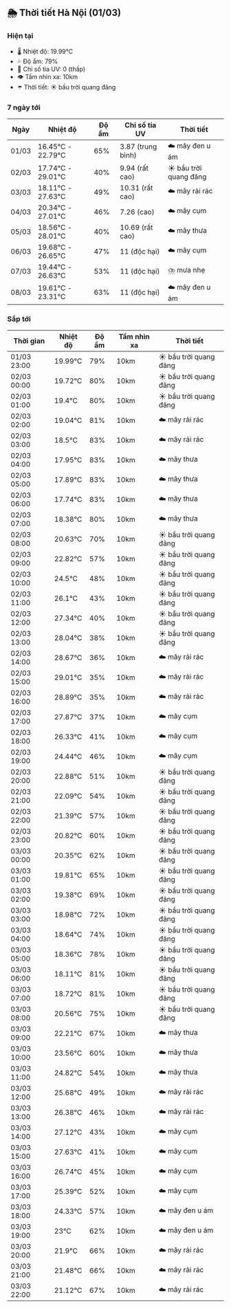 ## 🌦️ Thời tiết Hà Nội (01/03)

### Hiện tại

- 🌡️ Nhiệt độ: 19.99℃
- 💦 Độ ẩm: 79%
- 🌟 Chỉ số tia UV: 0 (thấp)
- 👁️ Tầm nhìn xa: 10km
- ☂️ Thời tiết: ☀️ bầu trời quang đãng

### 7 ngày tới

| Ngày | Nhiệt độ | Độ ẩm | Chỉ số tia UV | Thời tiết |
| --- | --- | --- | --- | --- |
| 01/03 | 16.45℃ - 22.79℃ | 65% | 3.87 (trung bình) | ☁️ mây đen u ám |
| 02/03 | 17.74℃ - 29.01℃ | 40% | 9.94 (rất cao) | ☀️ bầu trời quang đãng |
| 03/03 | 18.11℃ - 27.63℃ | 49% | 10.31 (rất cao) | ☁️ mây rải rác |
| 04/03 | 20.34℃ - 27.01℃ | 46% | 7.26 (cao) | ☁️ mây cụm |
| 05/03 | 18.56℃ - 28.01℃ | 40% | 10.69 (rất cao) | ☁️ mây thưa |
| 06/03 | 19.68℃ - 26.65℃ | 47% | 11 (độc hại) | ☁️ mây cụm |
| 07/03 | 19.44℃ - 26.63℃ | 53% | 11 (độc hại) | ⛈️ mưa nhẹ |
| 08/03 | 19.61℃ - 23.31℃ | 63% | 11 (độc hại) | ☁️ mây đen u ám |

### Sắp tới

| Thời gian | Nhiệt độ | Độ ẩm | Tầm nhìn xa | Thời tiết |
| --- | --- | --- | --- | --- |
| 01/03 23:00 | 19.99℃ | 79% | 10km | ☀️ bầu trời quang đãng |
| 02/03 00:00 | 19.72℃ | 80% | 10km | ☀️ bầu trời quang đãng |
| 02/03 01:00 | 19.4℃ | 80% | 10km | ☀️ bầu trời quang đãng |
| 02/03 02:00 | 19.04℃ | 81% | 10km | ☁️ mây rải rác |
| 02/03 03:00 | 18.5℃ | 83% | 10km | ☁️ mây rải rác |
| 02/03 04:00 | 17.95℃ | 83% | 10km | ☁️ mây thưa |
| 02/03 05:00 | 17.89℃ | 83% | 10km | ☁️ mây thưa |
| 02/03 06:00 | 17.74℃ | 83% | 10km | ☁️ mây thưa |
| 02/03 07:00 | 18.38℃ | 80% | 10km | ☁️ mây thưa |
| 02/03 08:00 | 20.63℃ | 70% | 10km | ☀️ bầu trời quang đãng |
| 02/03 09:00 | 22.82℃ | 57% | 10km | ☀️ bầu trời quang đãng |
| 02/03 10:00 | 24.5℃ | 48% | 10km | ☀️ bầu trời quang đãng |
| 02/03 11:00 | 26.1℃ | 43% | 10km | ☀️ bầu trời quang đãng |
| 02/03 12:00 | 27.34℃ | 40% | 10km | ☀️ bầu trời quang đãng |
| 02/03 13:00 | 28.04℃ | 38% | 10km | ☀️ bầu trời quang đãng |
| 02/03 14:00 | 28.67℃ | 36% | 10km | ☁️ mây rải rác |
| 02/03 15:00 | 29.01℃ | 35% | 10km | ☁️ mây rải rác |
| 02/03 16:00 | 28.89℃ | 35% | 10km | ☁️ mây rải rác |
| 02/03 17:00 | 27.87℃ | 37% | 10km | ☁️ mây cụm |
| 02/03 18:00 | 26.33℃ | 41% | 10km | ☁️ mây cụm |
| 02/03 19:00 | 24.44℃ | 46% | 10km | ☁️ mây cụm |
| 02/03 20:00 | 22.88℃ | 51% | 10km | ☀️ bầu trời quang đãng |
| 02/03 21:00 | 22.09℃ | 54% | 10km | ☀️ bầu trời quang đãng |
| 02/03 22:00 | 21.39℃ | 57% | 10km | ☀️ bầu trời quang đãng |
| 02/03 23:00 | 20.82℃ | 60% | 10km | ☀️ bầu trời quang đãng |
| 03/03 00:00 | 20.35℃ | 62% | 10km | ☀️ bầu trời quang đãng |
| 03/03 01:00 | 19.81℃ | 65% | 10km | ☀️ bầu trời quang đãng |
| 03/03 02:00 | 19.38℃ | 69% | 10km | ☀️ bầu trời quang đãng |
| 03/03 03:00 | 18.98℃ | 72% | 10km | ☀️ bầu trời quang đãng |
| 03/03 04:00 | 18.64℃ | 74% | 10km | ☀️ bầu trời quang đãng |
| 03/03 05:00 | 18.36℃ | 78% | 10km | ☀️ bầu trời quang đãng |
| 03/03 06:00 | 18.11℃ | 81% | 10km | ☀️ bầu trời quang đãng |
| 03/03 07:00 | 18.72℃ | 81% | 10km | ☀️ bầu trời quang đãng |
| 03/03 08:00 | 20.56℃ | 75% | 10km | ☀️ bầu trời quang đãng |
| 03/03 09:00 | 22.21℃ | 67% | 10km | ☁️ mây thưa |
| 03/03 10:00 | 23.56℃ | 60% | 10km | ☁️ mây thưa |
| 03/03 11:00 | 24.82℃ | 54% | 10km | ☁️ mây thưa |
| 03/03 12:00 | 25.68℃ | 49% | 10km | ☁️ mây rải rác |
| 03/03 13:00 | 26.38℃ | 46% | 10km | ☁️ mây rải rác |
| 03/03 14:00 | 27.12℃ | 43% | 10km | ☁️ mây cụm |
| 03/03 15:00 | 27.63℃ | 41% | 10km | ☁️ mây cụm |
| 03/03 16:00 | 26.74℃ | 45% | 10km | ☁️ mây cụm |
| 03/03 17:00 | 25.39℃ | 52% | 10km | ☁️ mây cụm |
| 03/03 18:00 | 24.33℃ | 57% | 10km | ☁️ mây đen u ám |
| 03/03 19:00 | 23℃ | 62% | 10km | ☁️ mây đen u ám |
| 03/03 20:00 | 21.9℃ | 66% | 10km | ☁️ mây rải rác |
| 03/03 21:00 | 21.48℃ | 66% | 10km | ☁️ mây rải rác |
| 03/03 22:00 | 21.12℃ | 67% | 10km | ☁️ mây rải rác |
